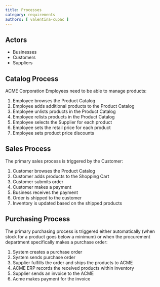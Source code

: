 ```yaml
---
title: Processes
category: requirements
authors: [ valentina-cupac ]
---
```



## Actors

* Businesses
* Customers
* Suppliers

## Catalog Process

ACME Corporation Employees need to be able to manage products:

1. Employee browses the Product Catalog
2. Employee adds additional products to the Product Catalog
3. Employee unlists products in the Product Catalog
4. Employee relists products in the Product Catalog
5. Employee selects the Supplier for each product
6. Employee sets the retail price for each product
7. Employee sets product price discounts

## Sales Process

The primary sales process is triggered by the Customer:

1. Customer browses the Product Catalog
2. Customer adds products to the Shopping Cart
3. Customer submits order
4. Customer makes a payment
5. Business receives the payment
6. Order is shipped to the customer
7. Inventory is updated based on the shipped products

## Purchasing Process

The primary purchasing process is triggered either automatically \(when stock for a product goes below a minimum\) or when the procurement department specifically makes a purchase order:

1. System creates a purchase order
2. System sends purchase order
3. Supplier fulfills the order and ships the products to ACME 
4. ACME ERP records the received products within inventory
5. Supplier sends an invoice to the ACME
6. Acme makes payment for the invoice

